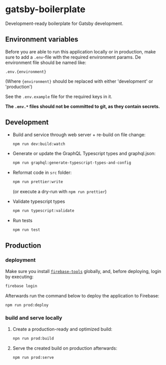 # gatsby-boilerplate

Development-ready boilerplate for Gatsby development.

## Environment variables

Before you are able to run this application locally or in production, make sure to add a `.env`-file with the required environment params. De environment file should be named like:

`.env.{environment}`

(Where `{environment}` should be replaced with either 'development' or 'production')

See the `.env.example` file for the required keys in it.

**The `.env.*` files should not be committed to git, as they contain secrets.**

## Development

-   Build and service through web server + re-build on file change:

    ```bash
    npm run dev:build:watch
    ```

-   Generate or update the GraphQL Typescript types and graphql.json:

    ```bash
    npm run graphql:generate-typescript-types-and-config
    ```

-   Reformat code in `src` folder:

    ```bash
    npm run prettier:write
    ```

    (or execute a dry-run with `npm run prettier`)

-   Validate typescript types

    ```bash
    npm run typescript:validate
    ```

-   Run tests

    ```bash
    npm run test
    ```

## Production

### deployment

Make sure you install [`firebase-tools`](https://www.npmjs.com/package/firebase-tools) globally, and, before deploying, login by executing:

```bash
firebase login
```

Afterwards run the command below to deploy the application to Firebase:

```bash
npm run prod:deploy
```

### build and serve locally

1. Create a production-ready and optimized build:

    ```bash
    npn run prod:build
    ```

2. Serve the created build on production afterwards:

    ```bash
    npm run prod:serve
    ```
